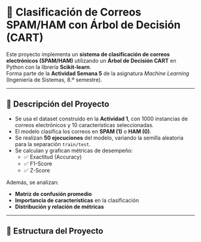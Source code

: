 # 📌 Clasificación de Correos SPAM/HAM con Árbol de Decisión (CART)

Este proyecto implementa un **sistema de clasificación de correos electrónicos (SPAM/HAM)** utilizando un **Árbol de Decisión CART** en Python con la librería **Scikit-learn**.  
Forma parte de la **Actividad Semana 5** de la asignatura *Machine Learning* (Ingeniería de Sistemas, 8.º semestre).

---

## 🚀 Descripción del Proyecto

- Se usa el dataset construido en la **Actividad 1**, con 1000 instancias de correos electrónicos y 10 características seleccionadas.
- El modelo clasifica los correos en **SPAM (1)** o **HAM (0)**.
- Se realizan **50 ejecuciones** del modelo, variando la semilla aleatoria para la separación `train/test`.
- Se calculan y grafican métricas de desempeño:
  - ✅ Exactitud (Accuracy)  
  - ✅ F1-Score  
  - ✅ Z-Score  

Además, se analizan:  
- **Matriz de confusión promedio**  
- **Importancia de características** en la clasificación  
- **Distribución y relación de métricas**

---

## 📂 Estructura del Proyecto

